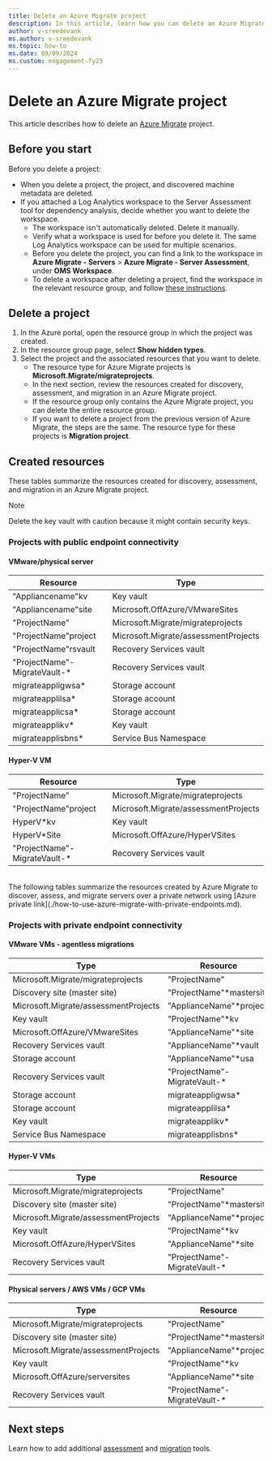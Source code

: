 ```yaml
---
title: Delete an Azure Migrate project
description: In this article, learn how you can delete an Azure Migrate project by using the Azure portal.
author: v-sreedevank
ms.author: v-sreedevank
ms.topic: how-to
ms.date: 09/09/2024
ms.custom: engagement-fy23
---
```


# Delete an Azure Migrate project

This article describes how to delete an [Azure Migrate](./migrate-services-overview.md) project.


## Before you start

Before you delete a project:

- When you delete a project, the project, and discovered machine metadata are deleted.
- If you attached a Log Analytics workspace to the Server Assessment tool for dependency analysis, decide whether you want to delete the workspace. 
    - The workspace isn't automatically deleted. Delete it manually.
    - Verify what a workspace is used for before you delete it. The same Log Analytics workspace can be used for multiple scenarios.
    - Before you delete the project, you can find a link to the workspace in **Azure Migrate - Servers** > **Azure Migrate - Server Assessment**, under **OMS Workspace**.
    - To delete a workspace after deleting a project, find the workspace in the relevant resource group, and follow [these instructions](/azure/azure-monitor/logs/delete-workspace).


## Delete a project


1. In the Azure portal, open the resource group in which the project was created.
2. In the resource group page, select **Show hidden types**.
3. Select the project and the associated resources that you want to delete.
    - The resource type for Azure Migrate projects is **Microsoft.Migrate/migrateprojects**.
    - In the next section, review the resources created for discovery, assessment, and migration in an Azure Migrate project.
    - If the resource group only contains the Azure Migrate project, you can delete the entire resource group.
    - If you want to delete a project from the previous version of Azure Migrate, the steps are the same. The resource type for these projects is **Migration project**.


## Created resources

These tables summarize the resources created for discovery, assessment, and migration in an Azure Migrate project.

> [!NOTE]
> Delete the key vault with caution because it might contain security keys.

### Projects with public endpoint connectivity

#### VMware/physical server

**Resource** | **Type**
--- | ---
"Appliancename"kv | Key vault
"Appliancename"site | Microsoft.OffAzure/VMwareSites
"ProjectName" | Microsoft.Migrate/migrateprojects
"ProjectName"project | Microsoft.Migrate/assessmentProjects
"ProjectName"rsvault | Recovery Services vault
"ProjectName"-MigrateVault-* | Recovery Services vault
migrateappligwsa* | Storage account
migrateapplilsa* | Storage account
migrateapplicsa* | Storage account
migrateapplikv* | Key vault
migrateapplisbns* | Service Bus Namespace

#### Hyper-V VM

**Resource** | **Type**
--- | ---
"ProjectName" | Microsoft.Migrate/migrateprojects
"ProjectName"project | Microsoft.Migrate/assessmentProjects
HyperV*kv | Key vault
HyperV*Site | Microsoft.OffAzure/HyperVSites
"ProjectName"-MigrateVault-* | Recovery Services vault

<br/>
The following tables summarize the resources created by Azure Migrate to discover, assess, and migrate servers over a private network using [Azure private link](./how-to-use-azure-migrate-with-private-endpoints.md).

### Projects with private endpoint connectivity

#### VMware VMs - agentless migrations

**Type** | **Resource** | **Private endpoint <br/>** |
--- | --- | ---
Microsoft.Migrate/migrateprojects | "ProjectName" | "ProjectName"\*pe 
Discovery site (master site) | "ProjectName"*mastersite | "ProjectName"\*mastersite\*pe 
Microsoft.Migrate/assessmentProjects | "ApplianceName"*project | "ApplianceName"\*project\*pe 
Key vault | "ProjectName"*kv | "ProjectName"\*kv\*pe
Microsoft.OffAzure/VMwareSites | "ApplianceName"*site | NA
Recovery Services vault | "ApplianceName"*vault | NA
Storage account | "ApplianceName"*usa | "ApplianceName"\*usa\*pe
Recovery Services vault | "ProjectName"-MigrateVault-* | NA
Storage account | migrateappligwsa* | NA
Storage account | migrateapplilsa* | NA
Key vault | migrateapplikv* | NA
Service Bus Namespace | migrateapplisbns* | NA

#### Hyper-V VMs 

**Type** | **Resource** | **Private endpoint <br/>** |
--- | --- | ---
Microsoft.Migrate/migrateprojects | "ProjectName" | "ProjectName"\*pe 
Discovery site (master site) | "ProjectName"*mastersite | "ProjectName"\*mastersite\*pe 
Microsoft.Migrate/assessmentProjects | "ApplianceName"*project | "ApplianceName"\*project\*pe 
Key vault | "ProjectName"*kv | "ProjectName"\*kv\*pe
Microsoft.OffAzure/HyperVSites | "ApplianceName"*site | NA
Recovery Services vault | "ProjectName"-MigrateVault-* | "ProjectName"-MigrateVault-*pe

#### Physical servers / AWS VMs / GCP VMs 

**Type** | **Resource** | **Private endpoint <br/>** |
--- | --- | ---
Microsoft.Migrate/migrateprojects | "ProjectName" | "ProjectName"\*pe 
Discovery site (master site) | "ProjectName"*mastersite | "ProjectName"\*mastersite\*pe 
Microsoft.Migrate/assessmentProjects | "ApplianceName"*project | "ApplianceName"\*project\*pe 
Key vault | "ProjectName"*kv | "ProjectName"\*kv\*pe
Microsoft.OffAzure/serversites | "ApplianceName"*site | NA
Recovery Services vault | "ProjectName"-MigrateVault-* | "ProjectName"-MigrateVault-*pe


## Next steps

Learn how to add additional [assessment](how-to-assess.md) and [migration](how-to-migrate.md) tools. 
